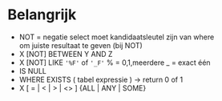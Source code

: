 # Belangrijk
- NOT = negatie
      select moet kandidaatsleutel zijn van where                
      om juiste resultaat te geven (bij NOT)
- X [NOT] BETWEEN Y AND Z
- X  [NOT] LIKE ```'%F'``` of ```'_F'```
       % = 0,1,meerdere
       _ = exact één
- IS NULL
- WHERE EXISTS ( tabel expressie ) -> return 0 of 1
- X [ = | < | > | <> ] {ALL | ANY | SOME}
